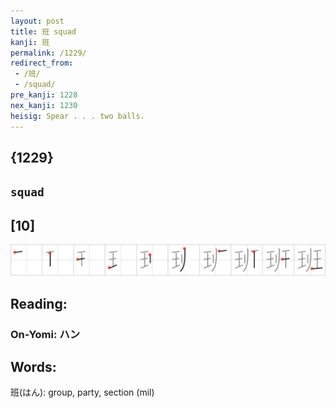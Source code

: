 ```yaml
---
layout: post
title: 班 squad
kanji: 班
permalink: /1229/
redirect_from:
 - /班/
 - /squad/
pre_kanji: 1228
nex_kanji: 1230
heisig: Spear . . . two balls.
---
```


## {1229}

## `squad`

## [10]

<div class="stroke"><img src="../images/E78FAD.png" /></div>

## Reading:

### On-Yomi: ハン

## Words:

班(はん): group, party, section (mil)
